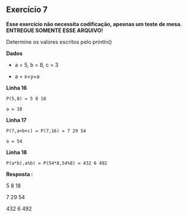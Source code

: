 ## Exercício 7

**Esse exercício não necessita codificação, apesnas um teste de mesa. ENTREGUE SOMENTE ESSE ARQUIVO!**


Determine os valores escritos pelo println()

**Dados**

* a = 5, b = 8, c = 3

* a = x+y+a

**Linha 16**

`P(5,8) = 5 8 18`

`a = 18`

**Linha 17**

`P(7,a+b+c) = P(7,16) = 7 29 54`

`a = 54`

**Linha 18**

`P(a*b),a%b) = P(54*8,54%8) = 432 6 492`

**Resposta :**

5 8 18

7 29 54

432 6 492
